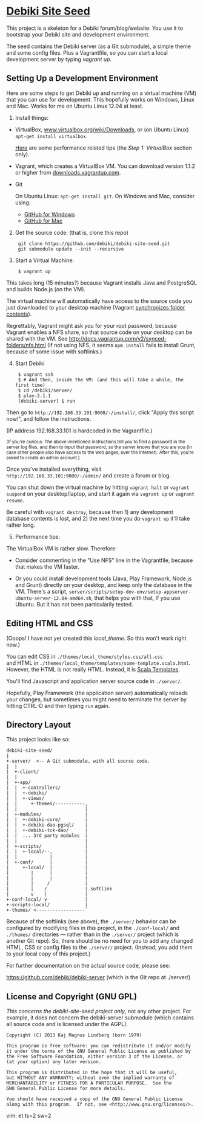 <a href="http://www.debiki.com/">Debiki Site Seed</a>
=============================

This project is a skeleton for a Debiki forum/blog/website. You use it to
bootstrap your Debiki site and development environment.

The seed contains the Debiki server (as a Git submodule), a simple theme and
some config files. Plus a Vagrantfile, so you can start a local development
server by typing *vagrant up*.


Setting Up a Development Environment
-----------------------------

Here are some steps to get Debiki up and running on a virtual machine (VM) that you
can use for development. This hopefully works on Windows, Linux and Mac. Works
for me on Ubuntu Linux 12.04 at least.

1. Install things:

  - VirtualBox, www.virtualbox.org/wiki/Downloads,
    or (on Ubuntu Linux) `apt-get install virtualbox`.

    [Here](http://blog.discourse.org/2013/04/discourse-as-your-first-rails-app/)
    are some performance related tips (the *Step 1: VirtualBox* section only).

  - Vagrant, which creates a VirtualBox VM.
      You can download version 1.1.2 or higher from 
      [downloads.vagrantup.com](http://downloads.vagrantup.com/).

  - Git

    On Ubuntu Linux: `apt-get install git`. On Windows and Mac, consider using:
    - [GitHub for Windows](http://windows.github.com/)
    - [GitHub for Mac](http://mac.github.com/)


2. Get the source code: (that is, clone this repo)

        git clone https://github.com/debiki/debiki-site-seed.git
        git submodule update --init --recursive


3. Start a Virtual Machine:

        $ vagrant up

  This takes long (15 minutes?) because Vagrant installs Java and
  PostgreSQL and builds Node.js (on the VM).

  The virtual machine will automatically have access to the source code you
  just downloaded to your desktop machine (Vagrant [synchronizes folder
  contents](http://docs.vagrantup.com/v2/synced-folders/index.html)).

  Regrettably, Vagrant might ask you for your root password, because Vagrant
  enables a NFS share, so that source code on your desktop can be shared with
  the VM. See http://docs.vagrantup.com/v2/synced-folders/nfs.html  (If not
  using NFS, it seems `npm install` fails to install Grunt, because of some
  issue with softlinks.)



4. Start Debiki


        $ vagrant ssh
        $ # And then, inside the VM: (and this will take a while, the first time)
        $ cd /debiki/server/
        $ play-2.1.1
        [debiki-server] $ run


  Then go to `http://192.168.33.101:9000/-/install/`, click "Apply this script
  now!", and follow the instructions.

  (IP address 192.168.33.101 is hardcoded in the Vagrantfile.)

  <sub>(If you're curious: The above-mentioned instructions tell you to find a
  password in the server log files, and then to input that password, so the
  server knows that you are you (in case other people also have access to the
  web pages, over the internet).  After this, you're asked to create an admin
  account.)</sub>

  Once you've installed everything, visit `http://192.168.33.101:9000/-/admin/`
  and create a forum or blog.

  You can shut down the virtual machine by hitting `vagrant halt` or `vagrant suspend`
  on your desktop/laptop, and start it again via `vagrant up` or `vagrant resume`.

  Be careful with `vagrant destroy`, because then 1) any development database contents
  is lost, and 2) the next time you do `vagrant up` it'll take rather long.


5. Performance tips:

  The VirtualBox VM is rather slow. Therefore:

  - Consider commenting in the "Use NFS" line in the Vagrantfile, because that
    makes the VM faster.
  
  - Or you could install development tools (Java, Play Framework, Node.js and
    Grunt) directly on your desktop, and keep only the database in the VM.
    There's a script,
    `server/scripts/setup-dev-env/setup-appserver-ubuntu-server-12.04-amd64.sh`,
    that helps you with that, if you use Ubuntu. But it has not been
    particularily tested.


Editing HTML and CSS
-----------------------------

(Ooops! I have not yet created this *local_theme*. So this won't work right now.)

You can edit CSS in `./themes/local_theme/styles.css/all.css`  
and HTML in `./themes/local_theme/templates/some-template.scala.html`.  
However, the HTML is not really HTML. Instead, it is [Scala
Templates](http://www.playframework.com/documentation/2.1.1/ScalaTemplates).

You'll find Javascript and application server source code in `./server/`.

Hopefully, Play Framework (the application server) automatically reloads your
changes, but sometimes you might need to terminate the server by hitting
CTRL-D and then typing `run` again.



Directory Layout
-----------------------------

This project looks like so:

    debiki-site-seed/
    |
    +-server/  <-- A Git submodule, with all source code.
    |  |
    |  +-client/
    |  |
    |  +-app/
    |  |  +-controllers/
    |  |  +-debiki/
    |  |  +-views/
    |  |     +-themes/-----------,
    |  |                         |
    |  +-modules/                |
    |  |  +-debiki-core/         |
    |  |  +-debiki-dao-pgsql/    |
    |  |  +-debiki-tck-dao/      |
    |  |  ... 3rd party modules  |
    |  |                         |
    |  +-scripts/                |
    |  |  +-local/--,            |
    |  |            |            |
    |  +-conf/      |            |
    |     +-local/  |            |
    |        |      |            |
    |        |      |            |
    |        |     /             |
    |        |    /              | softlink
    |        v    |              |
    +-conf-local/ v              |
    +-scripts-local/             |
    +-themes/ <------------------`


Because of the softlinks (see above), the `./server/` behavior can be
configured by modifying files in *this* project, in the `./conf-local/` and
`./themes/` directories — rather than in the `./server/` project (which is
another Git repo). So, there should be no need for you to add any changed HTML,
CSS or config files to the `./server/` project.  (Instead, you add them to your
local copy of this project.)


For further documentation on the actual source code, please see:

  https://github.com/debiki/debiki-server (which is the Git repo at ./server/)


License and Copyright (GNU GPL)
-----------------------------

*This concerns the debiki-site-seed project only*, not any other project.  For
example, it does not concern the debiki-server submodule (which contains all
source code and is licensed under the AGPL).

    Copyright (C) 2013 Kaj Magnus Lindberg (born 1979)

    This program is free software: you can redistribute it and/or modify
    it under the terms of the GNU General Public License as published by
    the Free Software Foundation, either version 3 of the License, or
    (at your option) any later version.

    This program is distributed in the hope that it will be useful,
    but WITHOUT ANY WARRANTY; without even the implied warranty of
    MERCHANTABILITY or FITNESS FOR A PARTICULAR PURPOSE.  See the
    GNU General Public License for more details.

    You should have received a copy of the GNU General Public License
    along with this program.  If not, see <http://www.gnu.org/licenses/>.


vim: et ts=2 sw=2
